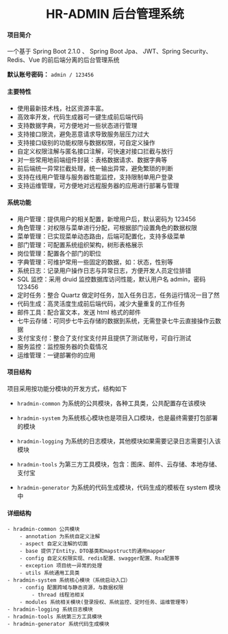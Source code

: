 <h1 style="text-align: center">HR-ADMIN 后台管理系统</h1>
<div style="text-align: center">

</div>

#### 项目简介

一个基于 Spring Boot 2.1.0 、 Spring Boot Jpa、 JWT、Spring Security、Redis、Vue 的前后端分离的后台管理系统

**默认账号密码：** `admin / 123456`

#### 主要特性

- 使用最新技术栈，社区资源丰富。
- 高效率开发，代码生成器可一键生成前后端代码
- 支持数据字典，可方便地对一些状态进行管理
- 支持接口限流，避免恶意请求导致服务层压力过大
- 支持接口级别的功能权限与数据权限，可自定义操作
- 自定义权限注解与匿名接口注解，可快速对接口拦截与放行
- 对一些常用地前端组件封装：表格数据请求、数据字典等
- 前后端统一异常拦截处理，统一输出异常，避免繁琐的判断
- 支持在线用户管理与服务器性能监控，支持限制单用户登录
- 支持运维管理，可方便地对远程服务器的应用进行部署与管理

#### 系统功能

- 用户管理：提供用户的相关配置，新增用户后，默认密码为 123456
- 角色管理：对权限与菜单进行分配，可根据部门设置角色的数据权限
- 菜单管理：已实现菜单动态路由，后端可配置化，支持多级菜单
- 部门管理：可配置系统组织架构，树形表格展示
- 岗位管理：配置各个部门的职位
- 字典管理：可维护常用一些固定的数据，如：状态，性别等
- 系统日志：记录用户操作日志与异常日志，方便开发人员定位排错
- SQL 监控：采用 druid 监控数据库访问性能，默认用户名 admin，密码 123456
- 定时任务：整合 Quartz 做定时任务，加入任务日志，任务运行情况一目了然
- 代码生成：高灵活度生成前后端代码，减少大量重复的工作任务
- 邮件工具：配合富文本，发送 html 格式的邮件
- 七牛云存储：可同步七牛云存储的数据到系统，无需登录七牛云直接操作云数据
- 支付宝支付：整合了支付宝支付并且提供了测试账号，可自行测试
- 服务监控：监控服务器的负载情况
- 运维管理：一键部署你的应用

#### 项目结构

项目采用按功能分模块的开发方式，结构如下

- `hradmin-common` 为系统的公共模块，各种工具类，公共配置存在该模块

- `hradmin-system` 为系统核心模块也是项目入口模块，也是最终需要打包部署的模块

- `hradmin-logging` 为系统的日志模块，其他模块如果需要记录日志需要引入该模块

- `hradmin-tools` 为第三方工具模块，包含：图床、邮件、云存储、本地存储、支付宝

- `hradmin-generator` 为系统的代码生成模块，代码生成的模板在 system 模块中

#### 详细结构

```
- hradmin-common 公共模块
    - annotation 为系统自定义注解
    - aspect 自定义注解的切面
    - base 提供了Entity、DTO基类和mapstruct的通用mapper
    - config 自定义权限实现、redis配置、swagger配置、Rsa配置等
    - exception 项目统一异常的处理
    - utils 系统通用工具类
- hradmin-system 系统核心模块（系统启动入口）
	- config 配置跨域与静态资源，与数据权限
	    - thread 线程池相关
	- modules 系统相关模块(登录授权、系统监控、定时任务、运维管理等)
- hradmin-logging 系统日志模块
- hradmin-tools 系统第三方工具模块
- hradmin-generator 系统代码生成模块
```
